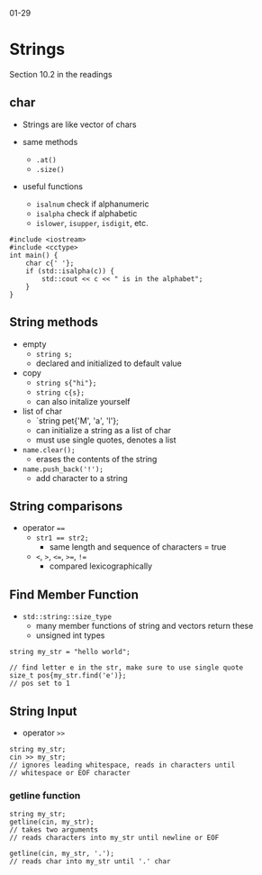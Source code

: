 01-29

# Strings 

Section 10.2 in the readings 

## char

- Strings are like vector of chars
- same methods
	- `.at()`
	- `.size()`

- useful functions 
	- `isalnum` check if alphanumeric
	- `isalpha` check if alphabetic 
	- `islower`, `isupper`, `isdigit`, etc.

```
#include <iostream>
#include <cctype>
int main() {
	char c{' '};
	if (std::isalpha(c)) {
		std::cout << c << " is in the alphabet";
	}
}
```

## String methods

- empty
	- `string s;` 
	- declared and initialized to default value
- copy
	- `string s{"hi"};`
	- `string c{s};`
	- can also initalize yourself
- list of char 
	- `string pet{'M', 'a', 'l'}; 
	- can initialize a string as a list of char
	- must use single quotes, denotes a list
- `name.clear();` 
	- erases the contents of the string
- `name.push_back('!');`
	- add character to a string

## String comparisons

- operator `==`
	- `str1 == str2;`
		- same length and sequence of characters = true
	- `<`, `>`, `<=`, `>=`, `!=`
		- compared lexicographically

## Find Member Function

- `std::string::size_type` 
	- many member functions of string and vectors return these
	- unsigned int types

```
string my_str = "hello world";

// find letter e in the str, make sure to use single quote
size_t pos{my_str.find('e')};
// pos set to 1
```

## String Input

- operator `>>`

```
string my_str;
cin >> my_str;
// ignores leading whitespace, reads in characters until
// whitespace or EOF character
```

### getline function

```
string my_str;
getline(cin, my_str);
// takes two arguments
// reads characters into my_str until newline or EOF

getline(cin, my_str, '.');
// reads char into my_str until '.' char 
